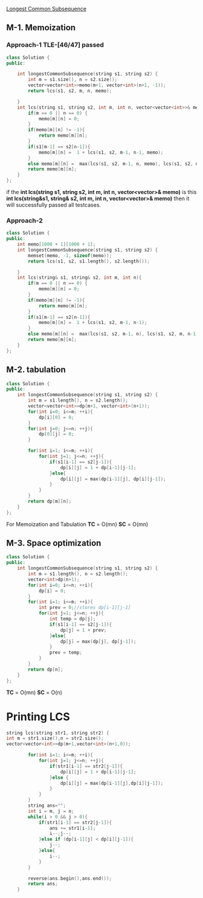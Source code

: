 [Longest Common Subsequence](https://leetcode.com/problems/longest-common-subsequence/)

## M-1. Memoization

### Approach-1 TLE-[46/47] passed

```cpp
class Solution {
public:

    int longestCommonSubsequence(string s1, string s2) {
        int m = s1.size(), n = s2.size();
        vector<vector<int>>memo(m+1, vector<int>(n+1, -1));
        return lcs(s1, s2, m, n, memo);

    }
    int lcs(string s1, string s2, int m, int n, vector<vector<int>>& memo){
        if(m == 0 || n == 0) {
            memo[m][n] = 0;
        }
        if(memo[m][n] != -1){
            return memo[m][n];
        }
        if(s1[m-1] == s2[n-1]){
            memo[m][n] =  1 + lcs(s1, s2, m-1, n-1, memo);
        }
        else memo[m][n] =  max(lcs(s1, s2, m-1, n, memo), lcs(s1, s2, m, n-1, memo));
        return memo[m][n];
    }
};
```

if the **int lcs(string s1, string s2, int m, int n, vector<vector<int>>& memo)** is this **int lcs(string&s1, string& s2, int m, int n, vector<vector<int>>& memo)** then it will successfully passed all testcases.

### Approach-2

```cpp
class Solution {
public:
    int memo[1000 + 1][1000 + 1];
    int longestCommonSubsequence(string s1, string s2) {
        memset(memo, -1, sizeof(memo));
        return lcs(s1, s2, s1.length(), s2.length());

    }
    int lcs(string& s1, string& s2, int m, int n){
        if(m == 0 || n == 0) {
            memo[m][n] = 0;
        }
        if(memo[m][n] != -1){
            return memo[m][n];
        }
        if(s1[m-1] == s2[n-1]){
            memo[m][n] =  1 + lcs(s1, s2, m-1, n-1);
        }
        else memo[m][n] =  max(lcs(s1, s2, m-1, n), lcs(s1, s2, m, n-1));
        return memo[m][n];
    }
};
```

## M-2. tabulation

```cpp
class Solution {
public:
    int longestCommonSubsequence(string s1, string s2) {
        int m = s1.length(), n = s2.length();
        vector<vector<int>>dp(m+1, vector<int>(n+1));
        for(int i=0; i<=m; ++i){
            dp[i][0] = 0;
        }
        for(int j=0; j<=n; ++j){
            dp[0][j] = 0;
        }

        for(int i=1; i<=m; ++i){
            for(int j=1; j<=n; ++j){
                if(s1[i-1] == s2[j-1]){
                    dp[i][j] = 1 + dp[i-1][j-1];
                }else{
                    dp[i][j] = max(dp[i-1][j], dp[i][j-1]);
                }
            }
        }
        return dp[m][n];
    }
};
```

For Memoization and Tabulation
**TC** = O(mn)
**SC** = O(mn)

## M-3. Space optimization

```cpp
class Solution {
public:
    int longestCommonSubsequence(string s1, string s2) {
        int m = s1.length(), n = s2.length();
        vector<int>dp(n+1);
        for(int i=0; i<=n; ++i){
            dp[i] = 0;
        }
        for(int i=1; i<=m; ++i){
            int prev = 0;//stores dp[i-1][j-1]
            for(int j=1; j<=n; ++j){
                int temp = dp[j];
                if(s1[i-1] == s2[j-1]){
                    dp[j] = 1 + prev;
                }else{
                    dp[j] = max(dp[j], dp[j-1]);
                }
                prev = temp;
            }
        }
        return dp[n];
    }
};
```

**TC** = O(mn)
**SC** = O(n)

# Printing LCS

```cpp
string lcs(string str1, string str2) {
int m = str1.size(),n = str2.size();
vector<vector<int>>dp(m+1,vector<int>(n+1,0));

        for(int i=1; i<=m; ++i){
            for(int j=1; j<=n; ++j){
                if(str1[i-1] == str2[j-1]){
                    dp[i][j] = 1 + dp[i-1][j-1];
                }else {
                    dp[i][j] = max(dp[i-1][j],dp[i][j-1]);
                }
            }
        }
        string ans="";
        int i = m, j = n;
        while(i > 0 && j > 0){
            if(str1[i-1] == str2[j-1]){
                ans += str1[i-1];
                i--;j--;
            }else if (dp[i-1][j] < dp[i][j-1]){
                j--;
            }else{
                i--;
            }
        }

        reverse(ans.begin(),ans.end());
        return ans;
    }
```
